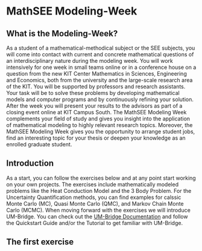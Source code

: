 # MathSEE Modeling-Week
## What is the Modeling-Week?
As a student of a mathematical-methodical subject or the SEE subjects, you will come into contact with current and concrete mathematical questions of an interdisciplinary nature during the modeling week. You will work intensively for one week in small teams online or in a conference house on a question from the new KIT Center Mathematics in Sciences, Engineering and Economics, both from the university and the large-scale research area of the KIT. You will be supported by professors and research assistants. Your task will be to solve these problems by developing mathematical models and computer programs and by continuously refining your solution. After the week you will present your results to the advisors as part of a closing event online at KIT Campus South. The MathSEE Modeling Week complements your field of study and gives you insight into the application of mathematical modeling to highly relevant research topics. Moreover, the MathSEE Modeling Week gives you the opportunity to arrange student jobs, find an interesting topic for your thesis or deepen your knowledge as an enrolled graduate student.

## Introduction 
As a start, you can follow the exercises below and at any point start working on your own projects. 
The exercises include mathematically modeled problems like the Heat Conduction Model and the 3 Body Problem. For the Uncertainty Quantification methods, you can find examples for calssic Monte Carlo (MC), Quasi Monte Carlo (QMC), and Markov Chain Monte Carlo (MCMC). 
When moving forward with the exercises we will introduce UM-Bridge. You can check out the [UM-Bridge Documentation](https://um-bridge-benchmarks.readthedocs.io/en/docs/index.html) and follow the Quickstart Guide and/or the Tutorial to get familiar with UM-Bridge.

## The first exercise


